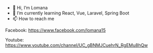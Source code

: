 - 👋 Hi, I’m Lomana
- 🌱 I’m currently learning React, Vue, Laravel, Spring Boot
- 📫 How to reach me 

Facebook: https://www.facebook.com/lomana15

Youtube: https://www.youtube.com/channel/UC_gBNMJCuehrN_RgEMu8hQw

<!---
porichigo15/porichigo15 is a ✨ special ✨ repository because its `README.md` (this file) appears on your GitHub profile.
You can click the Preview link to take a look at your changes.
--->
